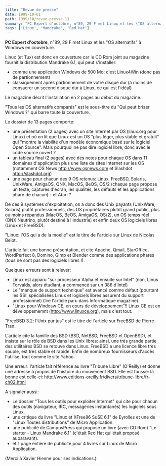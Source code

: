 ```yaml
---
title: "Revue de presse"
date: 1999-10-01
path: 1999/10/revue-presse-11
summary: "PC Expert d'octobre, n°89, 29 F met Linux et les \"OS alternatifs\" à Windows en couverture."
tags: ['Linux', 'Mandrake', 'Red Hat']
---
```


<P><B>PC Expert d'octobre</B>, n°89, 29 F met Linux et les "OS alternatifs" à
Windows en couverture.</P>

<P>Linux (et Tux) est donc en couverture car le CD Rom joint au magazine
fournit la distribution Mandrake 6.1, qui peut s'installer:</P>

<UL>

<LI>comme une application Windows de 500 Mo: c'est Linux4Win (donc pas de
partionnement)
<LI>classiquement après partionnement de votre disque dur (à moins de
consacrer un second disque dur à Linux, ce qui est l'idéal)
</UL>

<P>Le magazine décrit l'installation en 2 pages au début du magazine.</P>

<P>"Tous les OS alternatifs comparés" est le sous-titre du "Qui peut briser
Windows ?" qui barre toute la couverture.</P>

<P>Le dossier de 13 pages comporte:</P>

<UL>

<LI>une présentation (2 pages) avec un site Internet par OS (linux.org
pour Linux) et où on lit que Linux est un OS "plus léger, plus stable et
gratuit" qui "montre la viabilité d'un modèle économique basé sur le
logiciel Open Source".
Mais pourquoi ne pas dire logiciel libre, donc avec le code source
ouvert ?
<LI>un tableau final (2 pages) avec des notes pour chaque OS dans 11
domaines d'application plus une liste de sites Internet sur les OS
(notamment OS News <A HREF="http://www.osnews.com">http://www.osnews.com</A> et Slashdot
<A HREF="http://slashdot.org">http://slashdot.org</A>)
<LI>une page pour chacun des 9 OS retenus: Linux, FreeBSD, Solaris,
UnixWare, AmigaOS, QNX, MacOS, BeOS, OS/2 (chaque page propose un texte,
captures d'écran, les qualités, les défauts et les applications phare de
chacun) - et Atari ?
</UL>

<P>De ces 9 systèmes d'exploitation, on a donc des Unix payants (UnixWare,
Solaris) plutôt professionnels, des OS propriétaires plutôt grand
public, plus ou moins répandus (MacOS, BeOS, AmigaOS, OS/2), un OS temps
réel (QNX Neutrino, plutôt destiné à l'industrie) et enfin deux OS
logiciels libres (Linux et FreeBSD).</P>

<P>"Linux: l'OS qui a de la moelle" est le titre de l'article sur Linux de
Nicolas Belot.</P>

<P>L'article fait une bonne présentation, et cite Apache, Qmail,
StarOffice, WordPerfect 8, Domino, Gimp et Blender comme des
applications phares (tous ne sont pas des logiciels libres !).</P>

<P>Quelques erreurs sont à relever:</P>

<UL>

<LI>Linux est apparu "sur processeur Alpha et ensuite sur Intel" (non,
Linus Torvalds, alors étudiant, a commencé sur un 386 d'Intel)
<LI>Le "manque de support technique" est avancé comme défaut (pourtant les
SSII spécialisées Linux et logiciels libres assurent du support
professionnel) (lire l'article paru dans Informatique magazine).
<LI>"Linux pour Windosw CE, en cours de développement"!! Linux CE est en
développememnt (<A HREF="http://www.linuxce.org">http://www.linuxce.org</A>), mais c'est tout.
</UL>

<P>"FreeBSD 3.2: l'Unix pur jus" est le titre de l'article sur FreeBSD de
Pierre Tran.</P>

<P>L'article cite la famille des BSD (BSD, NetBSD, FreeBSD et OpenBSD), et
insiste sur le rôle de BSD dans les Unix libres: ainsi, une très grande
partie des utilitaires BSD se retouve dans Linux. FreeBSD a une licence
libre très souple, est très stable et rapide. Enfin de nombreux
fournisseurs d'accès l'utilise, tout comme le site Yahoo.</P>

<P>Une erreur: l'article fait référence au livre "Tribune Libre"
(O'Reilly) et donne une adresse à propos de l'histoire du mouvement BSD.
Elle est fausse: la bonne est celle-ci:
<A HREF="http://www.editions-oreilly.fr/divers/tribune-libre/fr-ch02.html">http://www.editions-oreilly.fr/divers/tribune-libre/fr-ch02.html</A></P>

<P>A signaler aussi:</P>

<UL>

<LI>Le dossier "Tous les outils pour exploiter Internet" qui cite pour
chacun des outils (navigateur, IRC, messageries instantanés) les
logiciels sous Linux.
<LI>une critique du livre "Linux et XFree86 SuSE 6.1" de Eyrolles et une
de "Linux Toutes distributions" de Micro Application.
<LI>une publicité de CampusPress qui propose un livre (avec CD Rom) "Le
starter - Linux Mandrake 6.1" (c'était Red Hat qui était proposé
auparavant).
<LI>et 1 page entière de publicité pour 4 livres sur Linux de Micro
Application.
</UL>

<P>(Merci à Xavier Hienne pour ses indications.)</P>


